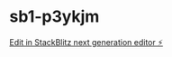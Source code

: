 # sb1-p3ykjm

[Edit in StackBlitz next generation editor ⚡️](https://stackblitz.com/~/github.com/rememberber/sb1-p3ykjm)